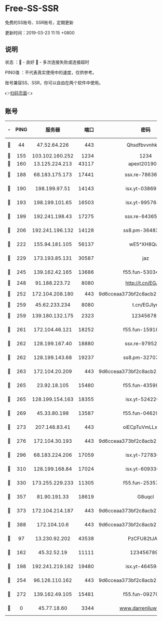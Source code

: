 # Free-SS-SSR

免费的SS账号、SSR账号，定期更新

更新时间：2019-03-23 11:15 +0800

## 说明

状态     ：🙂 - 良好 🙁 - 多次连接失败或连接超时

PING值   ：不代表真实使用中的速度，仅供参考。

账号兼容SS、SSR，你可以自由在两个软件中使用。

👉[扫码页面](https://liesauer.github.io/Free-SS-SSR/)👈

## 账号

|-|PING|服务器|端口|密码|加密方式|区域|
|:----:|:----:|:-----:|-----:|:----:|:----:|:----:|
|🙂|44|47.52.64.226|443|Qhsdfbvvnhkm1|aes-256-cfb|HK|
|🙂|155|103.102.160.252|1234|1234|rc4-md5|JP|
|🙂|160|13.125.224.213|43117|apext2019005|chacha20|KR|
|🙂|188|68.183.175.173|17441|ssx.re-78636175|aes-256-cfb|US|
|🙂|190|198.199.97.51|14143|isx.yt-03869568|aes-256-cfb|US|
|🙂|193|198.199.101.65|16503|isx.yt-99576462|aes-256-cfb|US|
|🙂|199|192.241.198.43|17275|ssx.re-64365080|aes-256-cfb|US|
|🙂|206|192.241.196.132|14128|ss8.pm-36483349|aes-256-cfb|US|
|🙂|222|155.94.181.105|56137|wE5^XH8Quw|aes-256-cfb|US|
|🙂|229|173.193.85.131|30587|jaz|aes-256-cfb|US|
|🙂|245|139.162.42.165|13686|f55.fun-53034739|aes-256-cfb|SG|
|🙂|248|91.188.223.72|8080|http://t.cn/EGJIyrl|rc4-md5|RU|
|🙂|252|172.104.208.180|443|9d6cceaa373bf2c8acb22e60b6a58be6|aes-256-cfb|US|
|🙂|259|45.62.233.234|8080|t.cn/EGJIyrl|rc4-md5|CA|
|🙂|259|139.180.132.175|2323|123456789|aes-256-cfb|SG|
|🙂|261|172.104.46.121|18252|f55.fun-15918908|aes-256-cfb|SG|
|🙂|262|128.199.167.40|18880|ssx.re-97952522|aes-256-cfb|SG|
|🙂|262|128.199.143.68|19237|ss8.pm-32707172|aes-256-cfb|SG|
|🙂|263|172.104.20.209|443|9d6cceaa373bf2c8acb22e60b6a58be6|aes-256-cfb|US|
|🙂|265|23.92.18.105|15480|f55.fun-43598783|aes-256-cfb|US|
|🙂|265|128.199.154.163|18355|isx.yt-52422048|aes-256-cfb|SG|
|🙂|269|45.33.80.198|13587|f55.fun-04629140|aes-256-cfb|US|
|🙂|273|207.148.83.41|443|oiECpTuVmLLxk4Ts|aes-256-cfb|AU|
|🙂|276|172.104.30.193|443|9d6cceaa373bf2c8acb22e60b6a58be6|aes-256-cfb|US|
|🙂|296|68.183.224.206|17059|isx.yt-72783071|aes-256-cfb|SG|
|🙂|310|128.199.168.84|17024|isx.yt-60933075|aes-256-cfb|SG|
|🙂|330|173.255.229.233|11305|f55.fun-25357616|aes-256-cfb|US|
|🙂|357|81.90.191.33|18619|G8uqcl|aes-256-cfb|US|
|🙂|373|172.104.214.187|443|9d6cceaa373bf2c8acb22e60b6a58be6|aes-256-cfb|US|
|🙂|388|172.104.10.6|443|9d6cceaa373bf2c8acb22e60b6a58be6|aes-256-cfb|US|
|🙂|97|13.230.92.202|43538|PzCFU82tJAdZ|aes-256-cfb|JP|
|🙂|162|45.32.52.19|11111|1234567890|aes-256-cfb|JP|
|🙂|198|192.241.219.162|19480|isx.yt-46459442|aes-256-cfb|US|
|🙂|254|96.126.110.162|443|9d6cceaa373bf2c8acb22e60b6a58be6|aes-256-cfb|US|
|🙂|272|139.162.49.105|15481|f55.fun-09270327|aes-256-cfb|SG|
|🙁|0|45.77.18.60|3344|www.darrenliuwei.com|aes-256-cfb|JP|

